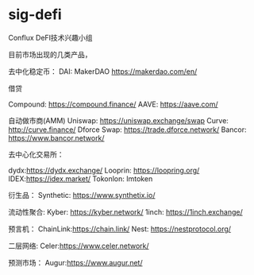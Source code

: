 # sig-defi
Conflux DeFI技术兴趣小组

目前市场出现的几类产品，



去中化稳定币：
DAI: MakerDAO https://makerdao.com/en/




借贷

Compound: https://compound.finance/
AAVE: https://aave.com/

自动做市商(AMM)
Uniswap: https://uniswap.exchange/swap
Curve: http://curve.finance/
Dforce Swap: https://trade.dforce.network/
Bancor: https://www.bancor.network/

去中心化交易所：

dydx:https://dydx.exchange/
Looprin: https://loopring.org/
IDEX:https://idex.market/
Tokonlon: Imtoken

衍生品：
Synthetic: https://www.synthetix.io/

流动性聚合:
Kyber: https://kyber.network/
1inch: https://1inch.exchange/

预言机：
ChainLink:https://chain.link/
Nest: https://nestprotocol.org/

二层网络:
Celer:https://www.celer.network/

预测市场：
Augur:https://www.augur.net/

